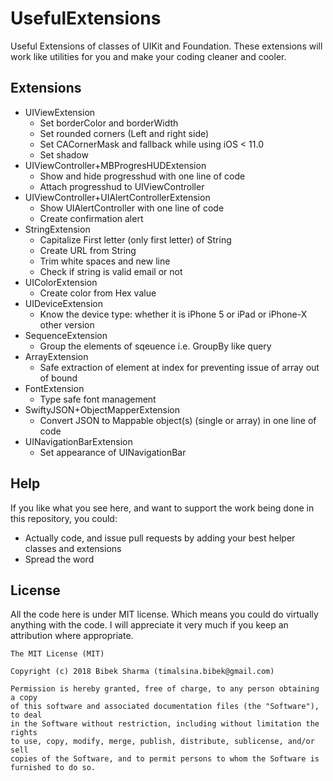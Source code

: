 UsefulExtensions
===============
Useful Extensions of classes of UIKit and Foundation.
These extensions will work like utilities for you and make your coding cleaner and cooler.

## Extensions
* UIViewExtension
    * Set borderColor and borderWidth
    * Set rounded corners (Left and right side)
    * Set CACornerMask and fallback while using iOS < 11.0
    * Set shadow
* UIViewController+MBProgresHUDExtension
    * Show and hide progresshud with one line of code
    * Attach progresshud to UIViewController
* UIViewController+UIAlertControllerExtension
    * Show UIAlertController with one line of code
    * Create confirmation alert
* StringExtension
    * Capitalize First letter (only first letter) of String
    * Create URL from String
    * Trim white spaces and new line
    * Check if string is valid email or not
* UIColorExtension
    * Create color from Hex value
* UIDeviceExtension
    * Know the device type: whether it is iPhone 5 or iPad or iPhone-X other version
* SequenceExtension
    * Group the elements of sqeuence i.e. GroupBy like query
* ArrayExtension
    * Safe extraction of element at index for preventing issue of array out of bound
* FontExtension
    * Type safe font management
* SwiftyJSON+ObjectMapperExtension
    * Convert JSON to Mappable object(s) (single or array) in one line of code
* UINavigationBarExtension
    * Set appearance of UINavigationBar

## Help

If you like what you see here, and want to support the work being done in this repository, you could:
* Actually code, and issue pull requests by adding your best helper classes and extensions
* Spread the word

## License

All the code here is under MIT license. Which means you could do virtually anything with the code.
I will appreciate it very much if you keep an attribution where appropriate.

    The MIT License (MIT)
    
    Copyright (c) 2018 Bibek Sharma (timalsina.bibek@gmail.com)
    
    Permission is hereby granted, free of charge, to any person obtaining a copy
    of this software and associated documentation files (the "Software"), to deal
    in the Software without restriction, including without limitation the rights
    to use, copy, modify, merge, publish, distribute, sublicense, and/or sell
    copies of the Software, and to permit persons to whom the Software is
    furnished to do so.
